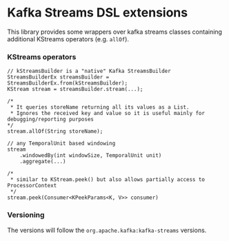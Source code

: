 # Kafka Streams DSL extensions
This library provides some wrappers over kafka streams classes containing additional KStreams operators (e.g. `allOf`).
### KStreams operators
```jshelllanguage
// kStreamsBuilder is a "native" Kafka StreamsBuilder  
StreamsBuilderEx streamsBuilder = StreamsBuilderEx.from(kStreamsBuilder);
KStream stream = streamsBuilder.stream(...);

/*
 * It queries storeName returning all its values as a List.
 * Ignores the received key and value so it is useful mainly for debugging/reporting purposes
*/
stream.allOf(String storeName);

// any TemporalUnit based windowing
stream
    .windowedBy(int windowSize, TemporalUnit unit)
    .aggregate(...)

/*
 * similar to KStream.peek() but also allows partially access to ProcessorContext
 */
stream.peek(Consumer<KPeekParams<K, V>> consumer)
```
### Versioning
The versions will follow the `org.apache.kafka:kafka-streams` versions.
